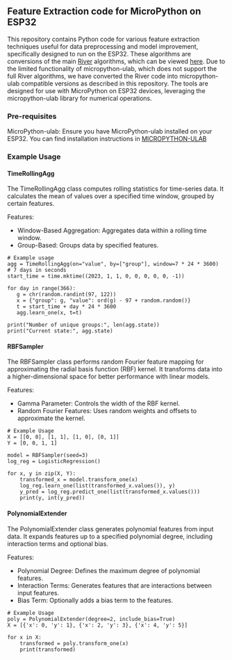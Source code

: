 ## Feature Extraction code for MicroPython on ESP32

This repository contains Python code for various feature extraction techniques useful for data preprocessing and model improvement, specifically designed to run on the ESP32. These algorithms are conversions of the main [River](https://riverml.xyz/latest/) algorithms, which can be viewed [here](https://github.com/online-ml/river/tree/main/river/feature_extraction). Due to the limited functionality of micropython-ulab, which does not support the full River algorithms, we have converted the River code into micropython-ulab compatible versions as described in this repository. 
The tools are designed for use with MicroPython on ESP32 devices, leveraging the micropython-ulab library for numerical operations.

### Pre-requisites
MicroPython-ulab: Ensure you have MicroPython-ulab installed on your ESP32. You can find installation instructions in [MICROPYTHON-ULAB](https://github.com/online-ml/river/tree/main/river/feature_extraction)

### Example Usage

#### TimeRollingAgg
The TimeRollingAgg class computes rolling statistics for time-series data. It calculates the mean of values over a specified time window, grouped by certain features.

Features:
- Window-Based Aggregation: Aggregates data within a rolling time window.
- Group-Based: Groups data by specified features.

 ``` 
# Example usage
agg = TimeRollingAgg(on="value", by=["group"], window=7 * 24 * 3600)  # 7 days in seconds
start_time = time.mktime((2023, 1, 1, 0, 0, 0, 0, 0, -1))

for day in range(366):
    g = chr(random.randint(97, 122))
    x = {"group": g, "value": ord(g) - 97 + random.random()}
    t = start_time + day * 24 * 3600
    agg.learn_one(x, t=t)

print("Number of unique groups:", len(agg.state))
print("Current state:", agg.state)

```

#### RBFSampler
The RBFSampler class performs random Fourier feature mapping for approximating the radial basis function (RBF) kernel. It transforms data into a higher-dimensional space for better performance with linear models.

Features:
- Gamma Parameter: Controls the width of the RBF kernel.
- Random Fourier Features: Uses random weights and offsets to approximate the kernel.
```
# Example Usage
X = [[0, 0], [1, 1], [1, 0], [0, 1]]
Y = [0, 0, 1, 1]

model = RBFSampler(seed=3)
log_reg = LogisticRegression()

for x, y in zip(X, Y):
    transformed_x = model.transform_one(x)
    log_reg.learn_one(list(transformed_x.values()), y)
    y_pred = log_reg.predict_one(list(transformed_x.values()))
    print(y, int(y_pred))
```

#### PolynomialExtender
The PolynomialExtender class generates polynomial features from input data. It expands features up to a specified polynomial degree, including interaction terms and optional bias.

Features:
- Polynomial Degree: Defines the maximum degree of polynomial features.
- Interaction Terms: Generates features that are interactions between input features.
- Bias Term: Optionally adds a bias term to the features.

```
# Example Usage
poly = PolynomialExtender(degree=2, include_bias=True)
X = [{'x': 0, 'y': 1}, {'x': 2, 'y': 3}, {'x': 4, 'y': 5}]

for x in X:
    transformed = poly.transform_one(x)
    print(transformed)
```
